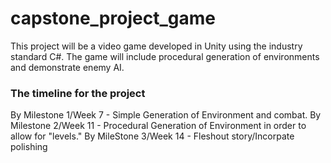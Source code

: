 # capstone_project_game
This project will be a video game developed in Unity using the industry standard C#. The game will include procedural generation of environments and demonstrate enemy AI.

### The timeline for the project
By Milestone 1/Week 7 - Simple Generation of Environment and combat.
By Milestone 2/Week 11 - Procedural Generation of Environment in order to allow for "levels."
By MileStone 3/Week 14 - Fleshout story/Incorpate polishing